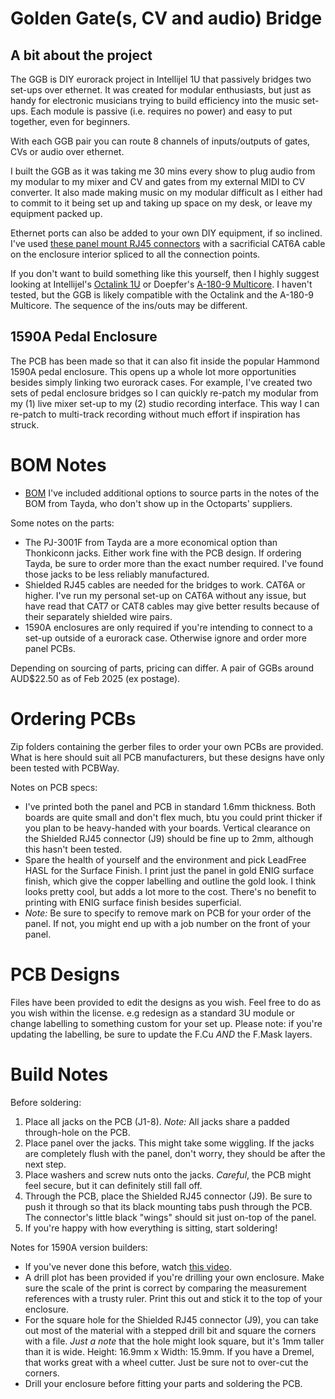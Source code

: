 # Golden Gate(s, CV and audio) Bridge
## A bit about the project
The GGB is DIY eurorack project in Intellijel 1U that passively bridges two set-ups over ethernet. It was created for modular enthusiasts, but just as handy for electronic musicians trying to build efficiency into the music set-ups. Each module is passive (i.e. requires no power) and easy to put together, even for beginners.

With each GGB pair you can route 8 channels of inputs/outputs of gates, CVs or audio over ethernet.

I built the GGB as it was taking me 30 mins every show to plug audio from my modular to my mixer and CV and gates from my external MIDI to CV converter. It also made making music on my modular difficult as I either had to commit to it being set up and taking up space on my desk, or leave my equipment packed up.

Ethernet ports can also be added to your own DIY equipment, if so inclined. I've used [these panel mount RJ45 connectors](https://au.element14.com/cliff-electronic-components/cp30222s/ftp-adaptor-rj45-jack-8p8c-cat6/dp/2491571?CMP=i-55c5-00001621) with a sacrificial CAT6A cable on the enclosure interior spliced to all the connection points.

If you don't want to build something like this yourself, then I highly suggest looking at Intellijel's [Octalink 1U](https://intellijel.com/shop/eurorack/1u/octalink-1u/) or Doepfer's [A-180-9 Multicore](https://doepfer.de/A1809.htm). I haven't tested, but the GGB is likely compatible with the Octalink and the A-180-9 Multicore. The sequence of the ins/outs may be different.

## 1590A Pedal Enclosure
The PCB has been made so that it can also fit inside the popular Hammond 1590A pedal enclosure. This opens up a whole lot more opportunities besides simply linking two eurorack cases. For example, I've created two sets of pedal enclosure bridges so I can quickly re-patch my modular from my (1) live mixer set-up to my (2) studio recording interface. This way I can re-patch to multi-track recording without much effort if inspiration has struck.

# BOM Notes
- [BOM](https://octopart.com/bom-tool/3J50GlHH)
I've included additional options to source parts in the notes of the BOM from Tayda, who don't show up in the Octoparts' suppliers.

Some notes on the parts:
- The PJ-3001F from Tayda are a more economical option than Thonkiconn jacks. Either work fine with the PCB design. If ordering Tayda, be sure to order more than the exact number required. I've found those jacks to be less reliably manufactured.
- Shielded RJ45 cables are needed for the bridges to work. CAT6A or higher. I've run my personal set-up on CAT6A without any issue, but have read that CAT7 or CAT8 cables may give better results because of their separately shielded wire pairs.
- 1590A enclosures are only required if you're intending to connect to a set-up outside of a eurorack case. Otherwise ignore and order more panel PCBs.

Depending on sourcing of parts, pricing can differ. A pair of GGBs around AUD$22.50 as of Feb 2025 (ex postage).

# Ordering PCBs
Zip folders containing the gerber files to order your own PCBs are provided. What is here should suit all PCB manufacturers, but these designs have only been tested with PCBWay.

Notes on PCB specs:
- I've printed both the panel and PCB in standard 1.6mm thickness. Both boards are quite small and don't flex much, btu you could print thicker if you plan to be heavy-handed with your boards. Vertical clearance on the Shielded RJ45 connector (J9) should be fine up to 2mm, although this hasn't been tested.
- Spare the health of yourself and the environment and pick LeadFree HASL for the Surface Finish. I print just the panel in gold ENIG surface finish, which give the copper labelling and outline the gold look. I think looks pretty cool, but adds a lot more to the cost. There's no benefit to printing with ENIG surface finish besides superficial.
- *Note:* Be sure to specify to remove mark on PCB for your order of the panel. If not, you might end up with a job number on the front of your panel.

# PCB Designs
Files have been provided to edit the designs as you wish. Feel free to do as you wish within the license. e.g redesign as a standard 3U module or change labelling to something custom for your set up. Please note: if you're updating the labelling, be sure to update the F.Cu *AND* the F.Mask layers.

# Build Notes
Before soldering:
1. Place all jacks on the PCB (J1-8). *Note:* All jacks share a padded through-hole on the PCB.
2. Place panel over the jacks. This might take some wiggling. If the jacks are completely flush with the panel, don't worry, they should be after the next step.
3. Place washers and screw nuts onto the jacks. *Careful*, the PCB might feel secure, but it can definitely still fall off.
4. Through the PCB, place the Shielded RJ45 connector (J9). Be sure to push it through so that its black mounting tabs push through the PCB. The connector's little black "wings" should sit just on-top of the panel.
5. If you're happy with how everything is sitting, start soldering!

Notes for 1590A version builders:
- If you've never done this before, watch [this video](https://www.youtube.com/watch?v=CYmyW8S2dC8&ab_channel=StompBoxParts).
- A drill plot has been provided if you're drilling your own enclosure. Make sure the scale of the print is correct by comparing the measurement references with a trusty ruler. Print this out and stick it to the top of your enclosure.
- For the square hole for the Shielded RJ45 connector (J9), you can take out most of the material with a stepped drill bit and square the corners with a file. *Just a note* that the hole might look square, but it's 1mm taller than it is wide. Height: 16.9mm x Width: 15.9mm. If you have a Dremel, that works great with a wheel cutter. Just be sure not to over-cut the corners.
- Drill your enclosure before fitting your parts and soldering the PCB.
